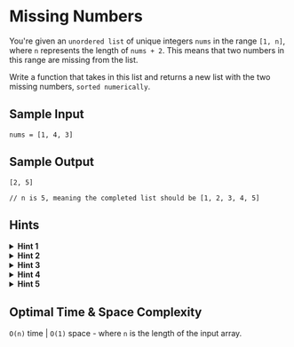 # Missing Numbers

You're given an `unordered list` of unique integers `nums` in the range `[1, n]`, where `n` represents the length of `nums + 2`. This means that two numbers in this range are missing from the list.

Write a function that takes in this list and returns a new list with the two missing numbers, `sorted numerically`.

## Sample Input

```plaintext
nums = [1, 4, 3]
```

## Sample Output

```plaintext
[2, 5]

// n is 5, meaning the completed list should be [1, 2, 3, 4, 5]
```

## Hints

<details>
<summary><b>Hint 1</b></summary>

How would you solve this problem if there was only one missing number? Can that solution be applied to this problem with two missing numbers?

</details>

<details>
<summary><b>Hint 2</b></summary>

To efficiently find a single missing number, you can sum up all of the values in the array as well as sum up all of the values in the expected array (i.e. in the range `[1, n]`). The difference between these values is the missing number.

</details>

<details>
<summary><b>Hint 3</b></summary>

Using the same logic as for a single missing number, you can find the total of the two missing numbers. How can you then find which numbers these are?

</details>

<details>
<summary><b>Hint 4</b></summary>

If you take an average of the two missing numbers, one of the missing numbers must be less than that average, and one must be greater than the average.

</details>

<details>
<summary><b>Hint 5</b></summary>

Since we know there is one missing number on each side of the average, we can treat each side of the list as its own problem to find one missing number in that list.

</details>

## Optimal Time & Space Complexity

`O(n)` time | `O(1)` space - where `n` is the length of the input array.
